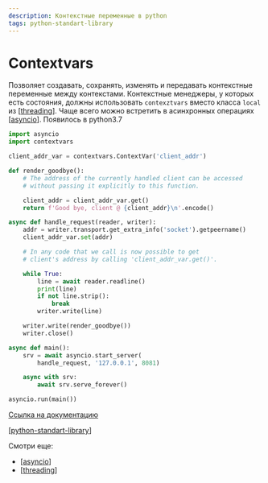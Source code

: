 ```yaml
---
description: Контекстные переменные в python
tags: python-standart-library
---
```

# Contextvars

Позволяет создавать, сохранять, изменять и передавать контекстные переменные между контекстами. Контекстные менеджеры, у которых есть состояния, должны использовать `contexztvars` вместо класса `local` из [[threading]]. Чаще всего можно встретить в асинхронных операциях [[asyncio]]. Появилось в python3.7

```python
import asyncio
import contextvars

client_addr_var = contextvars.ContextVar('client_addr')

def render_goodbye():
    # The address of the currently handled client can be accessed
    # without passing it explicitly to this function.

    client_addr = client_addr_var.get()
    return f'Good bye, client @ {client_addr}\n'.encode()

async def handle_request(reader, writer):
    addr = writer.transport.get_extra_info('socket').getpeername()
    client_addr_var.set(addr)

    # In any code that we call is now possible to get
    # client's address by calling 'client_addr_var.get()'.

    while True:
        line = await reader.readline()
        print(line)
        if not line.strip():
            break
        writer.write(line)

    writer.write(render_goodbye())
    writer.close()

async def main():
    srv = await asyncio.start_server(
        handle_request, '127.0.0.1', 8081)

    async with srv:
        await srv.serve_forever()

asyncio.run(main())
```

[Ссылка на документацию](https://docs.python.org/3/library/contextvars.html#module-contextvars)

[[python-standart-library]]

Смотри еще:

- [[asyncio]]
- [[threading]]

[//begin]: # "Autogenerated link references for markdown compatibility"
[threading]: threading "Threading"
[asyncio]: asyncio "Asyncio"
[python-standart-library]: ../lists/python-standart-library "Стандартная библиотека python - список заметок"
[asyncio]: asyncio "Asyncio"
[threading]: threading "Threading"
[//end]: # "Autogenerated link references"